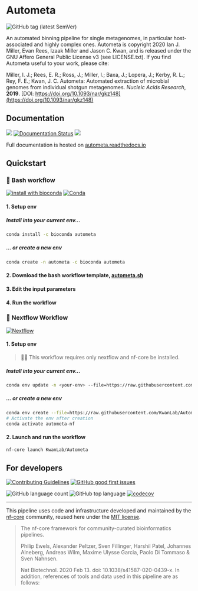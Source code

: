 Autometa
=========

![GitHub tag (latest SemVer)](https://img.shields.io/github/v/tag/KwanLab/Autometa?label=Latest%20Version&sort=semver&style=flat-square)

An automated binning pipeline for single metagenomes, in particular host-associated and highly complex ones. Autometa is copyright 2020 Ian J. Miller, Evan Rees, Izaak Miller and Jason C. Kwan, and is released under the GNU Affero General Public License v3 (see LICENSE.txt). If you find Autometa useful to your work, please cite:

Miller, I. J.; Rees, E. R.; Ross, J.; Miller, I.; Baxa, J.; Lopera, J.; Kerby, R. L.; Rey, F. E.; Kwan, J. C. Autometa: Automated extraction of microbial genomes from individual shotgun metagenomes. *Nucleic Acids Research*, **2019**. [DOI: https://doi.org/10.1093/nar/gkz148](https://doi.org/10.1093/nar/gkz148)

Documentation
-------------

<a href="https://autometa.readthedocs.io"><img src="https://img.shields.io/badge/readthedocs-Autometa-blue"/></a>
[![Documentation Status](https://readthedocs.org/projects/autometa/badge/?version=latest)](https://autometa.readthedocs.io/en/latest/?badge=latest)
<a href="https://github.com/KwanLab/Autometa/discussions"><img src="https://img.shields.io/github/discussions/KwanLab/Autometa"/></a>

Full documentation is hosted on [autometa.readthedocs.io](https://autometa.readthedocs.io "Autometa documentation")

Quickstart
-------------------------------------------------------------------------------------------------------------------------

### :shell: Bash workflow

[![install with bioconda](https://img.shields.io/badge/install%20with-bioconda-brightgreen.svg?style=flat)](http://bioconda.github.io/recipes/autometa/README.html) [![Conda](https://img.shields.io/conda/dn/bioconda/autometa.svg)](https://anaconda.org/bioconda/autometa/files)

#### 1. Setup env

##### Install into your current env...

```bash
conda install -c bioconda autometa
```

##### ... or create a new env

```bash
conda create -n autometa -c bioconda autometa
```

#### 2. Download the bash workflow template, [autometa.sh](https://raw.githubusercontent.com/KwanLab/Autometa/main/workflows/autometa.sh "autometa.sh template")

#### 3. Edit the input parameters

#### 4. Run the workflow

### :green_apple: Nextflow Workflow

[![Nextflow](https://img.shields.io/badge/nextflow%20DSL2-%E2%89%A521.04.0-23aa62.svg?labelColor=000000?style=flat-square)](https://www.nextflow.io/)

#### 1. Setup env

> :student: This workflow requires only nextflow and nf-core be installed.

##### Install into your current env...

```bash
conda env update -n <your-env> --file=https://raw.githubusercontent.com/KwanLab/Autometa/main/nextflow-env.yml
```

##### ... or create a new env

```bash
conda env create --file=https://raw.githubusercontent.com/KwanLab/Autometa/main/nextflow-env.yml
# Activate the env after creation
conda activate autometa-nf
```

#### 2. Launch and run the workflow

```bash
nf-core launch KwanLab/Autometa
```

For developers
--------------

<a href="https://github.com/KwanLab/Autometa/blob/main/.github/CONTRIBUTING.md"><img src="https://img.shields.io/badge/Contributing-Guidelines-blue" alt="Contributing Guidelines"/></a>
<a href="https://github.com/KwanLab/Autometa/contribute"><img alt="GitHub good first issues" src="https://img.shields.io/github/issues-search/KwanLab/Autometa?color=purple&label=Good%20First%20Issues&query=label%3A%22good%20first%20issue%22"></a>

![GitHub language count](https://img.shields.io/github/languages/count/KwanLab/Autometa)
![GitHub top language](https://img.shields.io/github/languages/top/KwanLab/Autometa)
[![codecov](https://codecov.io/gh/KwanLab/Autometa/branch/main/graph/badge.svg?token=N2X4F6P6M5)](https://codecov.io/gh/KwanLab/Autometa)

------------------------------------------------------------------------------------------------------------------------------------------------------------------------------------------------------------

This pipeline uses code and infrastructure developed and maintained by the [nf-core](https://nf-co.re) community, reused here under the [MIT license](https://github.com/nf-core/tools/blob/master/LICENSE).

> The nf-core framework for community-curated bioinformatics pipelines.
>
> Philip Ewels, Alexander Peltzer, Sven Fillinger, Harshil Patel, Johannes Alneberg, Andreas Wilm, Maxime Ulysse Garcia, Paolo Di Tommaso & Sven Nahnsen.
>
> Nat Biotechnol. 2020 Feb 13. doi: 10.1038/s41587-020-0439-x.
In addition, references of tools and data used in this pipeline are as follows:
